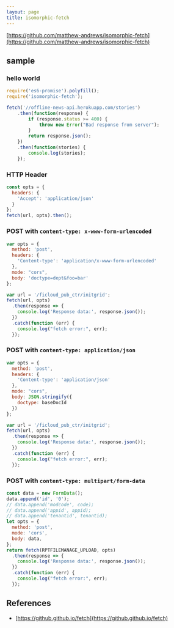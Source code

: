 ```yaml
---
layout: page
title: isomorphic-fetch
---
```


[https://github.com/matthew-andrews/isomorphic-fetch](https://github.com/matthew-andrews/isomorphic-fetch)

## sample

### hello world

```js
require('es6-promise').polyfill();
require('isomorphic-fetch');

fetch('//offline-news-api.herokuapp.com/stories')
    .then(function(response) {
        if (response.status >= 400) {
            throw new Error("Bad response from server");
        }
        return response.json();
    })
    .then(function(stories) {
        console.log(stories);
    });
```

### HTTP Header

```js
const opts = {
  headers: {
    'Accept': 'application/json'
  }
};
fetch(url, opts).then();
```

### POST with `content-type: x-www-form-urlencoded`

```js
var opts = {
  method: 'post',
  headers: {
    'Content-type': 'application/x-www-form-urlencoded'
  },
  mode: "cors",
  body: 'doctype=dept&foo=bar'
};

var url = '/ficloud_pub_ctr/initgrid';
fetch(url, opts)
  .then(response => {
    console.log('Response data:', response.json());
  })
  .catch(function (err) {
    console.log("fetch error:", err);
  });
```

### POST with `content-type: application/json`

```js
var opts = {
  method: 'post',
  headers: {
    'Content-type': 'application/json'
  },
  mode: "cors",
  body: JSON.stringify({
    doctype: baseDocId
  })
};

var url = '/ficloud_pub_ctr/initgrid';
fetch(url, opts)
  .then(response => {
    console.log('Response data:', response.json());
  })
  .catch(function (err) {
    console.log("fetch error:", err);
  });
```

### POST with `content-type: multipart/form-data`

```js
const data = new FormData();
data.append('id', '0');
// data.append('modcode', code);
// data.append('appid', appid);
// data.append('tenantid', tenantid);
let opts = {
  method: 'post',
  mode: 'cors',
  body: data,
};
return fetch(RPTFILEMANAGE_UPLOAD, opts)
  .then(response => {
    console.log('Response data:', response.json());
  })
  .catch(function (err) {
    console.log("fetch error:", err);
  });
```

## References

- [https://github.github.io/fetch](https://github.github.io/fetch)